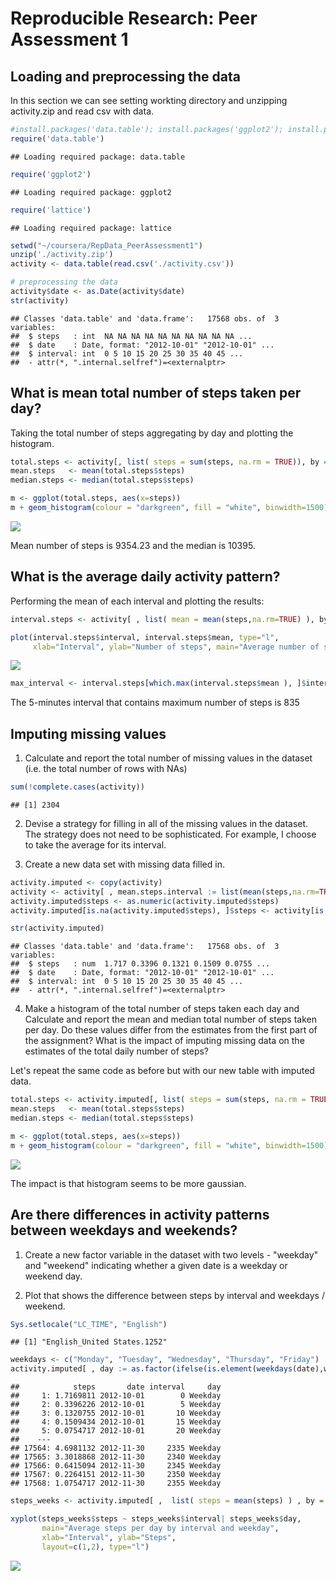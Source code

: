 # Reproducible Research: Peer Assessment 1


## Loading and preprocessing the data

In this section we can see setting workting directory and unzipping activity.zip and read csv with data.


```r
#install.packages('data.table'); install.packages('ggplot2'); install.packages('lattice')
require('data.table') 
```

```
## Loading required package: data.table
```

```r
require('ggplot2')
```

```
## Loading required package: ggplot2
```

```r
require('lattice')
```

```
## Loading required package: lattice
```

```r
setwd("~/coursera/RepData_PeerAssessment1")
unzip('./activity.zip')
activity <- data.table(read.csv('./activity.csv'))

# preprocessing the data 
activity$date <- as.Date(activity$date)
str(activity)
```

```
## Classes 'data.table' and 'data.frame':	17568 obs. of  3 variables:
##  $ steps   : int  NA NA NA NA NA NA NA NA NA NA ...
##  $ date    : Date, format: "2012-10-01" "2012-10-01" ...
##  $ interval: int  0 5 10 15 20 25 30 35 40 45 ...
##  - attr(*, ".internal.selfref")=<externalptr>
```

## What is mean total number of steps taken per day?

Taking the total number of steps aggregating by day and plotting the histogram. 


```r
total.steps <- activity[, list( steps = sum(steps, na.rm = TRUE)), by = date]
mean.steps   <- mean(total.steps$steps)
median.steps <- median(total.steps$steps)

m <- ggplot(total.steps, aes(x=steps))
m + geom_histogram(colour = "darkgreen", fill = "white", binwidth=1500) 
```

![](PA1_template_files/figure-html/unnamed-chunk-2-1.png) 

Mean number of steps is 9354.23 and the median is 10395.

## What is the average daily activity pattern?

Performing the mean of each interval and plotting the results: 


```r
interval.steps <- activity[ , list( mean = mean(steps,na.rm=TRUE) ), by = interval]

plot(interval.steps$interval, interval.steps$mean, type="l", 
     xlab="Interval", ylab="Number of steps", main="Average number of steps per interval")
```

![](PA1_template_files/figure-html/unnamed-chunk-3-1.png) 

```r
max_interval <- interval.steps[which.max(interval.steps$mean ), ]$interval
```

The 5-minutes interval that contains maximum number of steps is 835

## Imputing missing values

1. Calculate and report the total number of missing values in the dataset (i.e. the total number of rows with NAs)


```r
sum(!complete.cases(activity))
```

```
## [1] 2304
```

2. Devise a strategy for filling in all of the missing values in the dataset. The strategy does not need to be sophisticated. For example, I choose to take the average for its interval.

3. Create a new data set with missing data filled in.


```r
activity.imputed <- copy(activity)
activity <- activity[ , mean.steps.interval := list(mean(steps,na.rm=TRUE)) , by = interval]
activity.imputed$steps <- as.numeric(activity.imputed$steps)
activity.imputed[is.na(activity.imputed$steps), ]$steps <- activity[is.na(activity$steps), ]$mean.steps.interval

str(activity.imputed)
```

```
## Classes 'data.table' and 'data.frame':	17568 obs. of  3 variables:
##  $ steps   : num  1.717 0.3396 0.1321 0.1509 0.0755 ...
##  $ date    : Date, format: "2012-10-01" "2012-10-01" ...
##  $ interval: int  0 5 10 15 20 25 30 35 40 45 ...
##  - attr(*, ".internal.selfref")=<externalptr>
```

4. Make a histogram of the total number of steps taken each day and Calculate and report the mean and median total number of steps taken per day. Do these values differ from the estimates from the first part of the assignment? What is the impact of imputing missing data on the estimates of the total daily number of steps?

Let's repeat the same code as before but with our new table with imputed data. 


```r
total.steps <- activity.imputed[, list( steps = sum(steps, na.rm = TRUE)), by = date]
mean.steps   <- mean(total.steps$steps)
median.steps <- median(total.steps$steps)

m <- ggplot(total.steps, aes(x=steps))
m + geom_histogram(colour = "darkgreen", fill = "white", binwidth=1500) 
```

![](PA1_template_files/figure-html/unnamed-chunk-6-1.png) 

The impact is that histogram seems to be more gaussian. 

## Are there differences in activity patterns between weekdays and weekends?

1. Create a new factor variable in the dataset with two levels - "weekday" and "weekend" indicating whether a given date is a weekday or weekend day.

2. Plot that shows the difference between steps by interval and weekdays / weekend. 


```r
Sys.setlocale("LC_TIME", "English")
```

```
## [1] "English_United States.1252"
```

```r
weekdays <- c("Monday", "Tuesday", "Wednesday", "Thursday", "Friday")
activity.imputed[ , day := as.factor(ifelse(is.element(weekdays(date),weekdays), "Weekday", "Weekend"))]
```

```
##            steps       date interval     day
##     1: 1.7169811 2012-10-01        0 Weekday
##     2: 0.3396226 2012-10-01        5 Weekday
##     3: 0.1320755 2012-10-01       10 Weekday
##     4: 0.1509434 2012-10-01       15 Weekday
##     5: 0.0754717 2012-10-01       20 Weekday
##    ---                                      
## 17564: 4.6981132 2012-11-30     2335 Weekday
## 17565: 3.3018868 2012-11-30     2340 Weekday
## 17566: 0.6415094 2012-11-30     2345 Weekday
## 17567: 0.2264151 2012-11-30     2350 Weekday
## 17568: 1.0754717 2012-11-30     2355 Weekday
```

```r
steps_weeks <- activity.imputed[ ,  list( steps = mean(steps) ) , by = c('interval','day')]

xyplot(steps_weeks$steps ~ steps_weeks$interval| steps_weeks$day, 
       main="Average steps per day by interval and weekday",
       xlab="Interval", ylab="Steps",
       layout=c(1,2), type="l")
```

![](PA1_template_files/figure-html/unnamed-chunk-7-1.png) 


